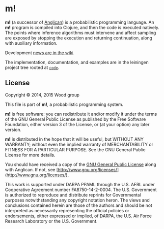 # __m!__

__m!__ (a successor of [Anglican](https://bitbucket.org/dtolpin/anglican/))
is a probabilistic programming language. An __m!__
program is compiled into Clojure, and then the code is executed
natively. The points where inference algorithms must intervene
and affect sampling are exposed by stopping the execution and
returning continuation, along with auxiliary information.

Development [news are in the wiki](https://bitbucket.org/dtolpin/embang/wiki).

The implementation, documentation, and examples are in the
leiningen project tree rooted at [`code`](https://bitbucket.org/dtolpin/embang/src/HEAD/code/).

## License

Copyright © 2014, 2015 Wood group

This file is part of __m!__, a probabilistic programming system.

__m!__ is free software: you can redistribute it and/or modify
it under the terms of the GNU General Public License as published by
the Free Software Foundation, either version 3 of the License, or
(at your option) any later version.

__m!__ is distributed in the hope that it will be useful,
but WITHOUT ANY WARRANTY; without even the implied warranty of
MERCHANTABILITY or FITNESS FOR A PARTICULAR PURPOSE.  See the
GNU General Public License for more details.

You should have received a copy of the [GNU General Public
License](gpl-3.0.txt) along with Anglican.  If not, see
[http://www.gnu.org/licenses/](http://www.gnu.org/licenses/).

This work is supported under DARPA PPAML through the U.S. AFRL
under Cooperative Agreement number FA8750-14-2-0004. The U.S.
Government is authorized to reproduce and distribute reprints
for Governmental purposes notwithstanding any copyright notation
heron. The views and conclusions contained herein are those of
the authors and should be not interpreted as necessarily
representing the official policies or endorsements, either
expressed or implied, of DARPA, the U.S. Air Force Research
Laboratory or the U.S. Government.